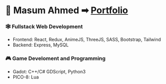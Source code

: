 # 👾 Masum Ahmed ➡ [Portfolio](https://masumahmed.github.io)
### 🕸 Fullstack Web Development
- Frontend: React, Redux, AnimeJS, ThreeJS, SASS, Bootstrap, Tailwind
- Backend: Express, MySQL
### 🎮 Game Develoment and Programming
- Gadot: C++/C# GDScript, Python3
- PICO-8: Lua
